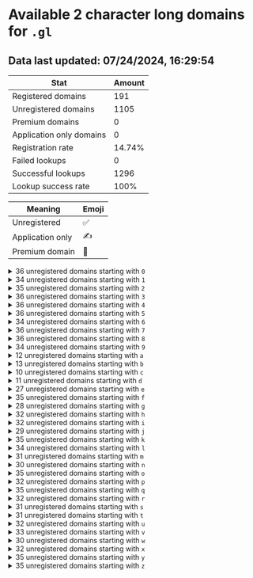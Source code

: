 # Available 2 character long domains for `.gl`

## Data last updated: 07/24/2024, 16:29:54

|Stat|Amount|
|--|--|
|Registered domains|191|
|Unregistered domains|1105|
|Premium domains|0|
|Application only domains|0|
|Registration rate|14.74%|
|Failed lookups|0|
|Successful lookups|1296|
|Lookup success rate|100%|


|Meaning|Emoji|
|--|--|
|Unregistered|:white_check_mark:|
|Application only|:writing_hand:|
|Premium domain|:gem:|

<details>
<summary>36 unregistered domains starting with <bold><code>0</code></bold></summary>

|Type|Domain|
|--|--|
|:white_check_mark:|`00.gl`|
|:white_check_mark:|`01.gl`|
|:white_check_mark:|`02.gl`|
|:white_check_mark:|`03.gl`|
|:white_check_mark:|`04.gl`|
|:white_check_mark:|`05.gl`|
|:white_check_mark:|`06.gl`|
|:white_check_mark:|`07.gl`|
|:white_check_mark:|`08.gl`|
|:white_check_mark:|`09.gl`|
|:white_check_mark:|`0a.gl`|
|:white_check_mark:|`0b.gl`|
|:white_check_mark:|`0c.gl`|
|:white_check_mark:|`0d.gl`|
|:white_check_mark:|`0e.gl`|
|:white_check_mark:|`0f.gl`|
|:white_check_mark:|`0g.gl`|
|:white_check_mark:|`0h.gl`|
|:white_check_mark:|`0i.gl`|
|:white_check_mark:|`0j.gl`|
|:white_check_mark:|`0k.gl`|
|:white_check_mark:|`0l.gl`|
|:white_check_mark:|`0m.gl`|
|:white_check_mark:|`0n.gl`|
|:white_check_mark:|`0o.gl`|
|:white_check_mark:|`0p.gl`|
|:white_check_mark:|`0q.gl`|
|:white_check_mark:|`0r.gl`|
|:white_check_mark:|`0s.gl`|
|:white_check_mark:|`0t.gl`|
|:white_check_mark:|`0u.gl`|
|:white_check_mark:|`0v.gl`|
|:white_check_mark:|`0w.gl`|
|:white_check_mark:|`0x.gl`|
|:white_check_mark:|`0y.gl`|
|:white_check_mark:|`0z.gl`|
</details>
<details>
<summary>34 unregistered domains starting with <bold><code>1</code></bold></summary>

|Type|Domain|
|--|--|
|:white_check_mark:|`11.gl`|
|:white_check_mark:|`12.gl`|
|:white_check_mark:|`13.gl`|
|:white_check_mark:|`14.gl`|
|:white_check_mark:|`15.gl`|
|:white_check_mark:|`17.gl`|
|:white_check_mark:|`18.gl`|
|:white_check_mark:|`19.gl`|
|:white_check_mark:|`1a.gl`|
|:white_check_mark:|`1b.gl`|
|:white_check_mark:|`1c.gl`|
|:white_check_mark:|`1d.gl`|
|:white_check_mark:|`1e.gl`|
|:white_check_mark:|`1f.gl`|
|:white_check_mark:|`1g.gl`|
|:white_check_mark:|`1h.gl`|
|:white_check_mark:|`1i.gl`|
|:white_check_mark:|`1j.gl`|
|:white_check_mark:|`1k.gl`|
|:white_check_mark:|`1l.gl`|
|:white_check_mark:|`1m.gl`|
|:white_check_mark:|`1n.gl`|
|:white_check_mark:|`1o.gl`|
|:white_check_mark:|`1p.gl`|
|:white_check_mark:|`1q.gl`|
|:white_check_mark:|`1r.gl`|
|:white_check_mark:|`1s.gl`|
|:white_check_mark:|`1t.gl`|
|:white_check_mark:|`1u.gl`|
|:white_check_mark:|`1v.gl`|
|:white_check_mark:|`1w.gl`|
|:white_check_mark:|`1x.gl`|
|:white_check_mark:|`1y.gl`|
|:white_check_mark:|`1z.gl`|
</details>
<details>
<summary>35 unregistered domains starting with <bold><code>2</code></bold></summary>

|Type|Domain|
|--|--|
|:white_check_mark:|`20.gl`|
|:white_check_mark:|`21.gl`|
|:white_check_mark:|`23.gl`|
|:white_check_mark:|`24.gl`|
|:white_check_mark:|`25.gl`|
|:white_check_mark:|`26.gl`|
|:white_check_mark:|`27.gl`|
|:white_check_mark:|`28.gl`|
|:white_check_mark:|`29.gl`|
|:white_check_mark:|`2a.gl`|
|:white_check_mark:|`2b.gl`|
|:white_check_mark:|`2c.gl`|
|:white_check_mark:|`2d.gl`|
|:white_check_mark:|`2e.gl`|
|:white_check_mark:|`2f.gl`|
|:white_check_mark:|`2g.gl`|
|:white_check_mark:|`2h.gl`|
|:white_check_mark:|`2i.gl`|
|:white_check_mark:|`2j.gl`|
|:white_check_mark:|`2k.gl`|
|:white_check_mark:|`2l.gl`|
|:white_check_mark:|`2m.gl`|
|:white_check_mark:|`2n.gl`|
|:white_check_mark:|`2o.gl`|
|:white_check_mark:|`2p.gl`|
|:white_check_mark:|`2q.gl`|
|:white_check_mark:|`2r.gl`|
|:white_check_mark:|`2s.gl`|
|:white_check_mark:|`2t.gl`|
|:white_check_mark:|`2u.gl`|
|:white_check_mark:|`2v.gl`|
|:white_check_mark:|`2w.gl`|
|:white_check_mark:|`2x.gl`|
|:white_check_mark:|`2y.gl`|
|:white_check_mark:|`2z.gl`|
</details>
<details>
<summary>36 unregistered domains starting with <bold><code>3</code></bold></summary>

|Type|Domain|
|--|--|
|:white_check_mark:|`30.gl`|
|:white_check_mark:|`31.gl`|
|:white_check_mark:|`32.gl`|
|:white_check_mark:|`33.gl`|
|:white_check_mark:|`34.gl`|
|:white_check_mark:|`35.gl`|
|:white_check_mark:|`36.gl`|
|:white_check_mark:|`37.gl`|
|:white_check_mark:|`38.gl`|
|:white_check_mark:|`39.gl`|
|:white_check_mark:|`3a.gl`|
|:white_check_mark:|`3b.gl`|
|:white_check_mark:|`3c.gl`|
|:white_check_mark:|`3d.gl`|
|:white_check_mark:|`3e.gl`|
|:white_check_mark:|`3f.gl`|
|:white_check_mark:|`3g.gl`|
|:white_check_mark:|`3h.gl`|
|:white_check_mark:|`3i.gl`|
|:white_check_mark:|`3j.gl`|
|:white_check_mark:|`3k.gl`|
|:white_check_mark:|`3l.gl`|
|:white_check_mark:|`3m.gl`|
|:white_check_mark:|`3n.gl`|
|:white_check_mark:|`3o.gl`|
|:white_check_mark:|`3p.gl`|
|:white_check_mark:|`3q.gl`|
|:white_check_mark:|`3r.gl`|
|:white_check_mark:|`3s.gl`|
|:white_check_mark:|`3t.gl`|
|:white_check_mark:|`3u.gl`|
|:white_check_mark:|`3v.gl`|
|:white_check_mark:|`3w.gl`|
|:white_check_mark:|`3x.gl`|
|:white_check_mark:|`3y.gl`|
|:white_check_mark:|`3z.gl`|
</details>
<details>
<summary>36 unregistered domains starting with <bold><code>4</code></bold></summary>

|Type|Domain|
|--|--|
|:white_check_mark:|`40.gl`|
|:white_check_mark:|`41.gl`|
|:white_check_mark:|`42.gl`|
|:white_check_mark:|`43.gl`|
|:white_check_mark:|`44.gl`|
|:white_check_mark:|`45.gl`|
|:white_check_mark:|`46.gl`|
|:white_check_mark:|`47.gl`|
|:white_check_mark:|`48.gl`|
|:white_check_mark:|`49.gl`|
|:white_check_mark:|`4a.gl`|
|:white_check_mark:|`4b.gl`|
|:white_check_mark:|`4c.gl`|
|:white_check_mark:|`4d.gl`|
|:white_check_mark:|`4e.gl`|
|:white_check_mark:|`4f.gl`|
|:white_check_mark:|`4g.gl`|
|:white_check_mark:|`4h.gl`|
|:white_check_mark:|`4i.gl`|
|:white_check_mark:|`4j.gl`|
|:white_check_mark:|`4k.gl`|
|:white_check_mark:|`4l.gl`|
|:white_check_mark:|`4m.gl`|
|:white_check_mark:|`4n.gl`|
|:white_check_mark:|`4o.gl`|
|:white_check_mark:|`4p.gl`|
|:white_check_mark:|`4q.gl`|
|:white_check_mark:|`4r.gl`|
|:white_check_mark:|`4s.gl`|
|:white_check_mark:|`4t.gl`|
|:white_check_mark:|`4u.gl`|
|:white_check_mark:|`4v.gl`|
|:white_check_mark:|`4w.gl`|
|:white_check_mark:|`4x.gl`|
|:white_check_mark:|`4y.gl`|
|:white_check_mark:|`4z.gl`|
</details>
<details>
<summary>36 unregistered domains starting with <bold><code>5</code></bold></summary>

|Type|Domain|
|--|--|
|:white_check_mark:|`50.gl`|
|:white_check_mark:|`51.gl`|
|:white_check_mark:|`52.gl`|
|:white_check_mark:|`53.gl`|
|:white_check_mark:|`54.gl`|
|:white_check_mark:|`55.gl`|
|:white_check_mark:|`56.gl`|
|:white_check_mark:|`57.gl`|
|:white_check_mark:|`58.gl`|
|:white_check_mark:|`59.gl`|
|:white_check_mark:|`5a.gl`|
|:white_check_mark:|`5b.gl`|
|:white_check_mark:|`5c.gl`|
|:white_check_mark:|`5d.gl`|
|:white_check_mark:|`5e.gl`|
|:white_check_mark:|`5f.gl`|
|:white_check_mark:|`5g.gl`|
|:white_check_mark:|`5h.gl`|
|:white_check_mark:|`5i.gl`|
|:white_check_mark:|`5j.gl`|
|:white_check_mark:|`5k.gl`|
|:white_check_mark:|`5l.gl`|
|:white_check_mark:|`5m.gl`|
|:white_check_mark:|`5n.gl`|
|:white_check_mark:|`5o.gl`|
|:white_check_mark:|`5p.gl`|
|:white_check_mark:|`5q.gl`|
|:white_check_mark:|`5r.gl`|
|:white_check_mark:|`5s.gl`|
|:white_check_mark:|`5t.gl`|
|:white_check_mark:|`5u.gl`|
|:white_check_mark:|`5v.gl`|
|:white_check_mark:|`5w.gl`|
|:white_check_mark:|`5x.gl`|
|:white_check_mark:|`5y.gl`|
|:white_check_mark:|`5z.gl`|
</details>
<details>
<summary>34 unregistered domains starting with <bold><code>6</code></bold></summary>

|Type|Domain|
|--|--|
|:white_check_mark:|`60.gl`|
|:white_check_mark:|`62.gl`|
|:white_check_mark:|`63.gl`|
|:white_check_mark:|`64.gl`|
|:white_check_mark:|`65.gl`|
|:white_check_mark:|`66.gl`|
|:white_check_mark:|`67.gl`|
|:white_check_mark:|`69.gl`|
|:white_check_mark:|`6a.gl`|
|:white_check_mark:|`6b.gl`|
|:white_check_mark:|`6c.gl`|
|:white_check_mark:|`6d.gl`|
|:white_check_mark:|`6e.gl`|
|:white_check_mark:|`6f.gl`|
|:white_check_mark:|`6g.gl`|
|:white_check_mark:|`6h.gl`|
|:white_check_mark:|`6i.gl`|
|:white_check_mark:|`6j.gl`|
|:white_check_mark:|`6k.gl`|
|:white_check_mark:|`6l.gl`|
|:white_check_mark:|`6m.gl`|
|:white_check_mark:|`6n.gl`|
|:white_check_mark:|`6o.gl`|
|:white_check_mark:|`6p.gl`|
|:white_check_mark:|`6q.gl`|
|:white_check_mark:|`6r.gl`|
|:white_check_mark:|`6s.gl`|
|:white_check_mark:|`6t.gl`|
|:white_check_mark:|`6u.gl`|
|:white_check_mark:|`6v.gl`|
|:white_check_mark:|`6w.gl`|
|:white_check_mark:|`6x.gl`|
|:white_check_mark:|`6y.gl`|
|:white_check_mark:|`6z.gl`|
</details>
<details>
<summary>36 unregistered domains starting with <bold><code>7</code></bold></summary>

|Type|Domain|
|--|--|
|:white_check_mark:|`70.gl`|
|:white_check_mark:|`71.gl`|
|:white_check_mark:|`72.gl`|
|:white_check_mark:|`73.gl`|
|:white_check_mark:|`74.gl`|
|:white_check_mark:|`75.gl`|
|:white_check_mark:|`76.gl`|
|:white_check_mark:|`77.gl`|
|:white_check_mark:|`78.gl`|
|:white_check_mark:|`79.gl`|
|:white_check_mark:|`7a.gl`|
|:white_check_mark:|`7b.gl`|
|:white_check_mark:|`7c.gl`|
|:white_check_mark:|`7d.gl`|
|:white_check_mark:|`7e.gl`|
|:white_check_mark:|`7f.gl`|
|:white_check_mark:|`7g.gl`|
|:white_check_mark:|`7h.gl`|
|:white_check_mark:|`7i.gl`|
|:white_check_mark:|`7j.gl`|
|:white_check_mark:|`7k.gl`|
|:white_check_mark:|`7l.gl`|
|:white_check_mark:|`7m.gl`|
|:white_check_mark:|`7n.gl`|
|:white_check_mark:|`7o.gl`|
|:white_check_mark:|`7p.gl`|
|:white_check_mark:|`7q.gl`|
|:white_check_mark:|`7r.gl`|
|:white_check_mark:|`7s.gl`|
|:white_check_mark:|`7t.gl`|
|:white_check_mark:|`7u.gl`|
|:white_check_mark:|`7v.gl`|
|:white_check_mark:|`7w.gl`|
|:white_check_mark:|`7x.gl`|
|:white_check_mark:|`7y.gl`|
|:white_check_mark:|`7z.gl`|
</details>
<details>
<summary>36 unregistered domains starting with <bold><code>8</code></bold></summary>

|Type|Domain|
|--|--|
|:white_check_mark:|`80.gl`|
|:white_check_mark:|`81.gl`|
|:white_check_mark:|`82.gl`|
|:white_check_mark:|`83.gl`|
|:white_check_mark:|`84.gl`|
|:white_check_mark:|`85.gl`|
|:white_check_mark:|`86.gl`|
|:white_check_mark:|`87.gl`|
|:white_check_mark:|`88.gl`|
|:white_check_mark:|`89.gl`|
|:white_check_mark:|`8a.gl`|
|:white_check_mark:|`8b.gl`|
|:white_check_mark:|`8c.gl`|
|:white_check_mark:|`8d.gl`|
|:white_check_mark:|`8e.gl`|
|:white_check_mark:|`8f.gl`|
|:white_check_mark:|`8g.gl`|
|:white_check_mark:|`8h.gl`|
|:white_check_mark:|`8i.gl`|
|:white_check_mark:|`8j.gl`|
|:white_check_mark:|`8k.gl`|
|:white_check_mark:|`8l.gl`|
|:white_check_mark:|`8m.gl`|
|:white_check_mark:|`8n.gl`|
|:white_check_mark:|`8o.gl`|
|:white_check_mark:|`8p.gl`|
|:white_check_mark:|`8q.gl`|
|:white_check_mark:|`8r.gl`|
|:white_check_mark:|`8s.gl`|
|:white_check_mark:|`8t.gl`|
|:white_check_mark:|`8u.gl`|
|:white_check_mark:|`8v.gl`|
|:white_check_mark:|`8w.gl`|
|:white_check_mark:|`8x.gl`|
|:white_check_mark:|`8y.gl`|
|:white_check_mark:|`8z.gl`|
</details>
<details>
<summary>34 unregistered domains starting with <bold><code>9</code></bold></summary>

|Type|Domain|
|--|--|
|:white_check_mark:|`90.gl`|
|:white_check_mark:|`91.gl`|
|:white_check_mark:|`92.gl`|
|:white_check_mark:|`93.gl`|
|:white_check_mark:|`94.gl`|
|:white_check_mark:|`95.gl`|
|:white_check_mark:|`96.gl`|
|:white_check_mark:|`97.gl`|
|:white_check_mark:|`98.gl`|
|:white_check_mark:|`9a.gl`|
|:white_check_mark:|`9b.gl`|
|:white_check_mark:|`9c.gl`|
|:white_check_mark:|`9d.gl`|
|:white_check_mark:|`9e.gl`|
|:white_check_mark:|`9f.gl`|
|:white_check_mark:|`9g.gl`|
|:white_check_mark:|`9h.gl`|
|:white_check_mark:|`9i.gl`|
|:white_check_mark:|`9j.gl`|
|:white_check_mark:|`9k.gl`|
|:white_check_mark:|`9l.gl`|
|:white_check_mark:|`9m.gl`|
|:white_check_mark:|`9n.gl`|
|:white_check_mark:|`9p.gl`|
|:white_check_mark:|`9q.gl`|
|:white_check_mark:|`9r.gl`|
|:white_check_mark:|`9s.gl`|
|:white_check_mark:|`9t.gl`|
|:white_check_mark:|`9u.gl`|
|:white_check_mark:|`9v.gl`|
|:white_check_mark:|`9w.gl`|
|:white_check_mark:|`9x.gl`|
|:white_check_mark:|`9y.gl`|
|:white_check_mark:|`9z.gl`|
</details>
<details>
<summary>12 unregistered domains starting with <bold><code>a</code></bold></summary>

|Type|Domain|
|--|--|
|:white_check_mark:|`a0.gl`|
|:white_check_mark:|`a1.gl`|
|:white_check_mark:|`a2.gl`|
|:white_check_mark:|`a3.gl`|
|:white_check_mark:|`a6.gl`|
|:white_check_mark:|`a7.gl`|
|:white_check_mark:|`a8.gl`|
|:white_check_mark:|`a9.gl`|
|:white_check_mark:|`ah.gl`|
|:white_check_mark:|`ap.gl`|
|:white_check_mark:|`aq.gl`|
|:white_check_mark:|`az.gl`|
</details>
<details>
<summary>13 unregistered domains starting with <bold><code>b</code></bold></summary>

|Type|Domain|
|--|--|
|:white_check_mark:|`b0.gl`|
|:white_check_mark:|`b1.gl`|
|:white_check_mark:|`b2.gl`|
|:white_check_mark:|`b3.gl`|
|:white_check_mark:|`b5.gl`|
|:white_check_mark:|`b6.gl`|
|:white_check_mark:|`b7.gl`|
|:white_check_mark:|`b8.gl`|
|:white_check_mark:|`b9.gl`|
|:white_check_mark:|`bf.gl`|
|:white_check_mark:|`bj.gl`|
|:white_check_mark:|`bv.gl`|
|:white_check_mark:|`bz.gl`|
</details>
<details>
<summary>10 unregistered domains starting with <bold><code>c</code></bold></summary>

|Type|Domain|
|--|--|
|:white_check_mark:|`c0.gl`|
|:white_check_mark:|`c1.gl`|
|:white_check_mark:|`c2.gl`|
|:white_check_mark:|`c3.gl`|
|:white_check_mark:|`c6.gl`|
|:white_check_mark:|`c7.gl`|
|:white_check_mark:|`c8.gl`|
|:white_check_mark:|`c9.gl`|
|:white_check_mark:|`cj.gl`|
|:white_check_mark:|`cr.gl`|
</details>
<details>
<summary>11 unregistered domains starting with <bold><code>d</code></bold></summary>

|Type|Domain|
|--|--|
|:white_check_mark:|`d0.gl`|
|:white_check_mark:|`d1.gl`|
|:white_check_mark:|`d2.gl`|
|:white_check_mark:|`d3.gl`|
|:white_check_mark:|`d4.gl`|
|:white_check_mark:|`d5.gl`|
|:white_check_mark:|`d7.gl`|
|:white_check_mark:|`d8.gl`|
|:white_check_mark:|`d9.gl`|
|:white_check_mark:|`dq.gl`|
|:white_check_mark:|`dw.gl`|
</details>
<details>
<summary>27 unregistered domains starting with <bold><code>e</code></bold></summary>

|Type|Domain|
|--|--|
|:white_check_mark:|`e0.gl`|
|:white_check_mark:|`e1.gl`|
|:white_check_mark:|`e2.gl`|
|:white_check_mark:|`e3.gl`|
|:white_check_mark:|`e4.gl`|
|:white_check_mark:|`e5.gl`|
|:white_check_mark:|`e6.gl`|
|:white_check_mark:|`e7.gl`|
|:white_check_mark:|`e8.gl`|
|:white_check_mark:|`e9.gl`|
|:white_check_mark:|`eh.gl`|
|:white_check_mark:|`ei.gl`|
|:white_check_mark:|`ej.gl`|
|:white_check_mark:|`ek.gl`|
|:white_check_mark:|`el.gl`|
|:white_check_mark:|`em.gl`|
|:white_check_mark:|`en.gl`|
|:white_check_mark:|`eo.gl`|
|:white_check_mark:|`ep.gl`|
|:white_check_mark:|`eq.gl`|
|:white_check_mark:|`es.gl`|
|:white_check_mark:|`et.gl`|
|:white_check_mark:|`eu.gl`|
|:white_check_mark:|`ev.gl`|
|:white_check_mark:|`ew.gl`|
|:white_check_mark:|`ex.gl`|
|:white_check_mark:|`ez.gl`|
</details>
<details>
<summary>35 unregistered domains starting with <bold><code>f</code></bold></summary>

|Type|Domain|
|--|--|
|:white_check_mark:|`f0.gl`|
|:white_check_mark:|`f1.gl`|
|:white_check_mark:|`f2.gl`|
|:white_check_mark:|`f3.gl`|
|:white_check_mark:|`f4.gl`|
|:white_check_mark:|`f5.gl`|
|:white_check_mark:|`f6.gl`|
|:white_check_mark:|`f7.gl`|
|:white_check_mark:|`f8.gl`|
|:white_check_mark:|`f9.gl`|
|:white_check_mark:|`fa.gl`|
|:white_check_mark:|`fb.gl`|
|:white_check_mark:|`fc.gl`|
|:white_check_mark:|`fd.gl`|
|:white_check_mark:|`fe.gl`|
|:white_check_mark:|`ff.gl`|
|:white_check_mark:|`fg.gl`|
|:white_check_mark:|`fh.gl`|
|:white_check_mark:|`fi.gl`|
|:white_check_mark:|`fj.gl`|
|:white_check_mark:|`fk.gl`|
|:white_check_mark:|`fl.gl`|
|:white_check_mark:|`fm.gl`|
|:white_check_mark:|`fn.gl`|
|:white_check_mark:|`fo.gl`|
|:white_check_mark:|`fp.gl`|
|:white_check_mark:|`fq.gl`|
|:white_check_mark:|`fr.gl`|
|:white_check_mark:|`fs.gl`|
|:white_check_mark:|`ft.gl`|
|:white_check_mark:|`fu.gl`|
|:white_check_mark:|`fv.gl`|
|:white_check_mark:|`fw.gl`|
|:white_check_mark:|`fx.gl`|
|:white_check_mark:|`fy.gl`|
</details>
<details>
<summary>28 unregistered domains starting with <bold><code>g</code></bold></summary>

|Type|Domain|
|--|--|
|:white_check_mark:|`g2.gl`|
|:white_check_mark:|`g3.gl`|
|:white_check_mark:|`g4.gl`|
|:white_check_mark:|`g5.gl`|
|:white_check_mark:|`g6.gl`|
|:white_check_mark:|`g7.gl`|
|:white_check_mark:|`g8.gl`|
|:white_check_mark:|`g9.gl`|
|:white_check_mark:|`ga.gl`|
|:white_check_mark:|`gb.gl`|
|:white_check_mark:|`gc.gl`|
|:white_check_mark:|`ge.gl`|
|:white_check_mark:|`gf.gl`|
|:white_check_mark:|`gg.gl`|
|:white_check_mark:|`gh.gl`|
|:white_check_mark:|`gk.gl`|
|:white_check_mark:|`gl.gl`|
|:white_check_mark:|`gm.gl`|
|:white_check_mark:|`gn.gl`|
|:white_check_mark:|`go.gl`|
|:white_check_mark:|`gp.gl`|
|:white_check_mark:|`gq.gl`|
|:white_check_mark:|`gr.gl`|
|:white_check_mark:|`gt.gl`|
|:white_check_mark:|`gw.gl`|
|:white_check_mark:|`gx.gl`|
|:white_check_mark:|`gy.gl`|
|:white_check_mark:|`gz.gl`|
</details>
<details>
<summary>32 unregistered domains starting with <bold><code>h</code></bold></summary>

|Type|Domain|
|--|--|
|:white_check_mark:|`h0.gl`|
|:white_check_mark:|`h1.gl`|
|:white_check_mark:|`h2.gl`|
|:white_check_mark:|`h3.gl`|
|:white_check_mark:|`h4.gl`|
|:white_check_mark:|`h5.gl`|
|:white_check_mark:|`h6.gl`|
|:white_check_mark:|`h7.gl`|
|:white_check_mark:|`h8.gl`|
|:white_check_mark:|`h9.gl`|
|:white_check_mark:|`hb.gl`|
|:white_check_mark:|`hc.gl`|
|:white_check_mark:|`hd.gl`|
|:white_check_mark:|`he.gl`|
|:white_check_mark:|`hf.gl`|
|:white_check_mark:|`hg.gl`|
|:white_check_mark:|`hi.gl`|
|:white_check_mark:|`hj.gl`|
|:white_check_mark:|`hl.gl`|
|:white_check_mark:|`hm.gl`|
|:white_check_mark:|`hn.gl`|
|:white_check_mark:|`ho.gl`|
|:white_check_mark:|`hp.gl`|
|:white_check_mark:|`hq.gl`|
|:white_check_mark:|`hr.gl`|
|:white_check_mark:|`hs.gl`|
|:white_check_mark:|`ht.gl`|
|:white_check_mark:|`hu.gl`|
|:white_check_mark:|`hv.gl`|
|:white_check_mark:|`hw.gl`|
|:white_check_mark:|`hx.gl`|
|:white_check_mark:|`hy.gl`|
</details>
<details>
<summary>32 unregistered domains starting with <bold><code>i</code></bold></summary>

|Type|Domain|
|--|--|
|:white_check_mark:|`i0.gl`|
|:white_check_mark:|`i1.gl`|
|:white_check_mark:|`i2.gl`|
|:white_check_mark:|`i3.gl`|
|:white_check_mark:|`i4.gl`|
|:white_check_mark:|`i5.gl`|
|:white_check_mark:|`i6.gl`|
|:white_check_mark:|`i7.gl`|
|:white_check_mark:|`i8.gl`|
|:white_check_mark:|`i9.gl`|
|:white_check_mark:|`ia.gl`|
|:white_check_mark:|`ib.gl`|
|:white_check_mark:|`ic.gl`|
|:white_check_mark:|`id.gl`|
|:white_check_mark:|`ie.gl`|
|:white_check_mark:|`if.gl`|
|:white_check_mark:|`ig.gl`|
|:white_check_mark:|`ih.gl`|
|:white_check_mark:|`ii.gl`|
|:white_check_mark:|`ij.gl`|
|:white_check_mark:|`ik.gl`|
|:white_check_mark:|`il.gl`|
|:white_check_mark:|`im.gl`|
|:white_check_mark:|`io.gl`|
|:white_check_mark:|`iq.gl`|
|:white_check_mark:|`ir.gl`|
|:white_check_mark:|`is.gl`|
|:white_check_mark:|`it.gl`|
|:white_check_mark:|`iu.gl`|
|:white_check_mark:|`iv.gl`|
|:white_check_mark:|`iw.gl`|
|:white_check_mark:|`ix.gl`|
</details>
<details>
<summary>29 unregistered domains starting with <bold><code>j</code></bold></summary>

|Type|Domain|
|--|--|
|:white_check_mark:|`j0.gl`|
|:white_check_mark:|`j1.gl`|
|:white_check_mark:|`j2.gl`|
|:white_check_mark:|`j3.gl`|
|:white_check_mark:|`j4.gl`|
|:white_check_mark:|`j5.gl`|
|:white_check_mark:|`j6.gl`|
|:white_check_mark:|`j7.gl`|
|:white_check_mark:|`j8.gl`|
|:white_check_mark:|`j9.gl`|
|:white_check_mark:|`jb.gl`|
|:white_check_mark:|`jc.gl`|
|:white_check_mark:|`jd.gl`|
|:white_check_mark:|`je.gl`|
|:white_check_mark:|`jf.gl`|
|:white_check_mark:|`jh.gl`|
|:white_check_mark:|`jj.gl`|
|:white_check_mark:|`jk.gl`|
|:white_check_mark:|`jl.gl`|
|:white_check_mark:|`jm.gl`|
|:white_check_mark:|`jo.gl`|
|:white_check_mark:|`jq.gl`|
|:white_check_mark:|`js.gl`|
|:white_check_mark:|`ju.gl`|
|:white_check_mark:|`jv.gl`|
|:white_check_mark:|`jw.gl`|
|:white_check_mark:|`jx.gl`|
|:white_check_mark:|`jy.gl`|
|:white_check_mark:|`jz.gl`|
</details>
<details>
<summary>35 unregistered domains starting with <bold><code>k</code></bold></summary>

|Type|Domain|
|--|--|
|:white_check_mark:|`k0.gl`|
|:white_check_mark:|`k1.gl`|
|:white_check_mark:|`k2.gl`|
|:white_check_mark:|`k3.gl`|
|:white_check_mark:|`k4.gl`|
|:white_check_mark:|`k5.gl`|
|:white_check_mark:|`k6.gl`|
|:white_check_mark:|`k7.gl`|
|:white_check_mark:|`k8.gl`|
|:white_check_mark:|`k9.gl`|
|:white_check_mark:|`kb.gl`|
|:white_check_mark:|`kc.gl`|
|:white_check_mark:|`kd.gl`|
|:white_check_mark:|`ke.gl`|
|:white_check_mark:|`kf.gl`|
|:white_check_mark:|`kg.gl`|
|:white_check_mark:|`kh.gl`|
|:white_check_mark:|`ki.gl`|
|:white_check_mark:|`kj.gl`|
|:white_check_mark:|`kk.gl`|
|:white_check_mark:|`kl.gl`|
|:white_check_mark:|`km.gl`|
|:white_check_mark:|`kn.gl`|
|:white_check_mark:|`ko.gl`|
|:white_check_mark:|`kp.gl`|
|:white_check_mark:|`kq.gl`|
|:white_check_mark:|`kr.gl`|
|:white_check_mark:|`ks.gl`|
|:white_check_mark:|`kt.gl`|
|:white_check_mark:|`ku.gl`|
|:white_check_mark:|`kv.gl`|
|:white_check_mark:|`kw.gl`|
|:white_check_mark:|`kx.gl`|
|:white_check_mark:|`ky.gl`|
|:white_check_mark:|`kz.gl`|
</details>
<details>
<summary>34 unregistered domains starting with <bold><code>l</code></bold></summary>

|Type|Domain|
|--|--|
|:white_check_mark:|`l0.gl`|
|:white_check_mark:|`l1.gl`|
|:white_check_mark:|`l2.gl`|
|:white_check_mark:|`l3.gl`|
|:white_check_mark:|`l4.gl`|
|:white_check_mark:|`l5.gl`|
|:white_check_mark:|`l6.gl`|
|:white_check_mark:|`l7.gl`|
|:white_check_mark:|`l8.gl`|
|:white_check_mark:|`l9.gl`|
|:white_check_mark:|`lb.gl`|
|:white_check_mark:|`lc.gl`|
|:white_check_mark:|`ld.gl`|
|:white_check_mark:|`le.gl`|
|:white_check_mark:|`lf.gl`|
|:white_check_mark:|`lh.gl`|
|:white_check_mark:|`li.gl`|
|:white_check_mark:|`lj.gl`|
|:white_check_mark:|`lk.gl`|
|:white_check_mark:|`ll.gl`|
|:white_check_mark:|`lm.gl`|
|:white_check_mark:|`ln.gl`|
|:white_check_mark:|`lo.gl`|
|:white_check_mark:|`lp.gl`|
|:white_check_mark:|`lq.gl`|
|:white_check_mark:|`lr.gl`|
|:white_check_mark:|`ls.gl`|
|:white_check_mark:|`lt.gl`|
|:white_check_mark:|`lu.gl`|
|:white_check_mark:|`lv.gl`|
|:white_check_mark:|`lw.gl`|
|:white_check_mark:|`lx.gl`|
|:white_check_mark:|`ly.gl`|
|:white_check_mark:|`lz.gl`|
</details>
<details>
<summary>31 unregistered domains starting with <bold><code>m</code></bold></summary>

|Type|Domain|
|--|--|
|:white_check_mark:|`m0.gl`|
|:white_check_mark:|`m1.gl`|
|:white_check_mark:|`m2.gl`|
|:white_check_mark:|`m3.gl`|
|:white_check_mark:|`m4.gl`|
|:white_check_mark:|`m5.gl`|
|:white_check_mark:|`m6.gl`|
|:white_check_mark:|`m7.gl`|
|:white_check_mark:|`m8.gl`|
|:white_check_mark:|`m9.gl`|
|:white_check_mark:|`ma.gl`|
|:white_check_mark:|`mb.gl`|
|:white_check_mark:|`mc.gl`|
|:white_check_mark:|`md.gl`|
|:white_check_mark:|`me.gl`|
|:white_check_mark:|`mf.gl`|
|:white_check_mark:|`mg.gl`|
|:white_check_mark:|`mh.gl`|
|:white_check_mark:|`mi.gl`|
|:white_check_mark:|`mk.gl`|
|:white_check_mark:|`ml.gl`|
|:white_check_mark:|`mn.gl`|
|:white_check_mark:|`mo.gl`|
|:white_check_mark:|`mp.gl`|
|:white_check_mark:|`mq.gl`|
|:white_check_mark:|`ms.gl`|
|:white_check_mark:|`mt.gl`|
|:white_check_mark:|`mu.gl`|
|:white_check_mark:|`mx.gl`|
|:white_check_mark:|`my.gl`|
|:white_check_mark:|`mz.gl`|
</details>
<details>
<summary>30 unregistered domains starting with <bold><code>n</code></bold></summary>

|Type|Domain|
|--|--|
|:white_check_mark:|`n0.gl`|
|:white_check_mark:|`n1.gl`|
|:white_check_mark:|`n2.gl`|
|:white_check_mark:|`n3.gl`|
|:white_check_mark:|`n4.gl`|
|:white_check_mark:|`n5.gl`|
|:white_check_mark:|`n6.gl`|
|:white_check_mark:|`n7.gl`|
|:white_check_mark:|`n8.gl`|
|:white_check_mark:|`n9.gl`|
|:white_check_mark:|`na.gl`|
|:white_check_mark:|`nc.gl`|
|:white_check_mark:|`ne.gl`|
|:white_check_mark:|`nf.gl`|
|:white_check_mark:|`ng.gl`|
|:white_check_mark:|`nh.gl`|
|:white_check_mark:|`nj.gl`|
|:white_check_mark:|`nm.gl`|
|:white_check_mark:|`nn.gl`|
|:white_check_mark:|`no.gl`|
|:white_check_mark:|`np.gl`|
|:white_check_mark:|`nq.gl`|
|:white_check_mark:|`nr.gl`|
|:white_check_mark:|`ns.gl`|
|:white_check_mark:|`nt.gl`|
|:white_check_mark:|`nu.gl`|
|:white_check_mark:|`nv.gl`|
|:white_check_mark:|`nw.gl`|
|:white_check_mark:|`ny.gl`|
|:white_check_mark:|`nz.gl`|
</details>
<details>
<summary>35 unregistered domains starting with <bold><code>o</code></bold></summary>

|Type|Domain|
|--|--|
|:white_check_mark:|`o0.gl`|
|:white_check_mark:|`o1.gl`|
|:white_check_mark:|`o2.gl`|
|:white_check_mark:|`o3.gl`|
|:white_check_mark:|`o4.gl`|
|:white_check_mark:|`o5.gl`|
|:white_check_mark:|`o6.gl`|
|:white_check_mark:|`o7.gl`|
|:white_check_mark:|`o8.gl`|
|:white_check_mark:|`o9.gl`|
|:white_check_mark:|`oa.gl`|
|:white_check_mark:|`ob.gl`|
|:white_check_mark:|`oc.gl`|
|:white_check_mark:|`od.gl`|
|:white_check_mark:|`oe.gl`|
|:white_check_mark:|`of.gl`|
|:white_check_mark:|`og.gl`|
|:white_check_mark:|`oi.gl`|
|:white_check_mark:|`oj.gl`|
|:white_check_mark:|`ok.gl`|
|:white_check_mark:|`ol.gl`|
|:white_check_mark:|`om.gl`|
|:white_check_mark:|`on.gl`|
|:white_check_mark:|`oo.gl`|
|:white_check_mark:|`op.gl`|
|:white_check_mark:|`oq.gl`|
|:white_check_mark:|`or.gl`|
|:white_check_mark:|`os.gl`|
|:white_check_mark:|`ot.gl`|
|:white_check_mark:|`ou.gl`|
|:white_check_mark:|`ov.gl`|
|:white_check_mark:|`ow.gl`|
|:white_check_mark:|`ox.gl`|
|:white_check_mark:|`oy.gl`|
|:white_check_mark:|`oz.gl`|
</details>
<details>
<summary>32 unregistered domains starting with <bold><code>p</code></bold></summary>

|Type|Domain|
|--|--|
|:white_check_mark:|`p0.gl`|
|:white_check_mark:|`p1.gl`|
|:white_check_mark:|`p2.gl`|
|:white_check_mark:|`p3.gl`|
|:white_check_mark:|`p4.gl`|
|:white_check_mark:|`p5.gl`|
|:white_check_mark:|`p6.gl`|
|:white_check_mark:|`p7.gl`|
|:white_check_mark:|`p8.gl`|
|:white_check_mark:|`p9.gl`|
|:white_check_mark:|`pa.gl`|
|:white_check_mark:|`pb.gl`|
|:white_check_mark:|`pc.gl`|
|:white_check_mark:|`pd.gl`|
|:white_check_mark:|`pf.gl`|
|:white_check_mark:|`pg.gl`|
|:white_check_mark:|`ph.gl`|
|:white_check_mark:|`pi.gl`|
|:white_check_mark:|`pj.gl`|
|:white_check_mark:|`pm.gl`|
|:white_check_mark:|`pn.gl`|
|:white_check_mark:|`po.gl`|
|:white_check_mark:|`pq.gl`|
|:white_check_mark:|`pr.gl`|
|:white_check_mark:|`ps.gl`|
|:white_check_mark:|`pt.gl`|
|:white_check_mark:|`pu.gl`|
|:white_check_mark:|`pv.gl`|
|:white_check_mark:|`pw.gl`|
|:white_check_mark:|`px.gl`|
|:white_check_mark:|`py.gl`|
|:white_check_mark:|`pz.gl`|
</details>
<details>
<summary>35 unregistered domains starting with <bold><code>q</code></bold></summary>

|Type|Domain|
|--|--|
|:white_check_mark:|`q0.gl`|
|:white_check_mark:|`q1.gl`|
|:white_check_mark:|`q2.gl`|
|:white_check_mark:|`q3.gl`|
|:white_check_mark:|`q4.gl`|
|:white_check_mark:|`q5.gl`|
|:white_check_mark:|`q6.gl`|
|:white_check_mark:|`q7.gl`|
|:white_check_mark:|`q8.gl`|
|:white_check_mark:|`q9.gl`|
|:white_check_mark:|`qa.gl`|
|:white_check_mark:|`qb.gl`|
|:white_check_mark:|`qc.gl`|
|:white_check_mark:|`qd.gl`|
|:white_check_mark:|`qe.gl`|
|:white_check_mark:|`qf.gl`|
|:white_check_mark:|`qg.gl`|
|:white_check_mark:|`qh.gl`|
|:white_check_mark:|`qi.gl`|
|:white_check_mark:|`qj.gl`|
|:white_check_mark:|`qk.gl`|
|:white_check_mark:|`ql.gl`|
|:white_check_mark:|`qm.gl`|
|:white_check_mark:|`qo.gl`|
|:white_check_mark:|`qp.gl`|
|:white_check_mark:|`qq.gl`|
|:white_check_mark:|`qr.gl`|
|:white_check_mark:|`qs.gl`|
|:white_check_mark:|`qt.gl`|
|:white_check_mark:|`qu.gl`|
|:white_check_mark:|`qv.gl`|
|:white_check_mark:|`qw.gl`|
|:white_check_mark:|`qx.gl`|
|:white_check_mark:|`qy.gl`|
|:white_check_mark:|`qz.gl`|
</details>
<details>
<summary>32 unregistered domains starting with <bold><code>r</code></bold></summary>

|Type|Domain|
|--|--|
|:white_check_mark:|`r0.gl`|
|:white_check_mark:|`r1.gl`|
|:white_check_mark:|`r2.gl`|
|:white_check_mark:|`r3.gl`|
|:white_check_mark:|`r4.gl`|
|:white_check_mark:|`r5.gl`|
|:white_check_mark:|`r6.gl`|
|:white_check_mark:|`r7.gl`|
|:white_check_mark:|`r8.gl`|
|:white_check_mark:|`r9.gl`|
|:white_check_mark:|`ra.gl`|
|:white_check_mark:|`rc.gl`|
|:white_check_mark:|`rd.gl`|
|:white_check_mark:|`re.gl`|
|:white_check_mark:|`rf.gl`|
|:white_check_mark:|`rh.gl`|
|:white_check_mark:|`rj.gl`|
|:white_check_mark:|`rk.gl`|
|:white_check_mark:|`rl.gl`|
|:white_check_mark:|`rm.gl`|
|:white_check_mark:|`rn.gl`|
|:white_check_mark:|`ro.gl`|
|:white_check_mark:|`rp.gl`|
|:white_check_mark:|`rq.gl`|
|:white_check_mark:|`rr.gl`|
|:white_check_mark:|`rt.gl`|
|:white_check_mark:|`ru.gl`|
|:white_check_mark:|`rv.gl`|
|:white_check_mark:|`rw.gl`|
|:white_check_mark:|`rx.gl`|
|:white_check_mark:|`ry.gl`|
|:white_check_mark:|`rz.gl`|
</details>
<details>
<summary>31 unregistered domains starting with <bold><code>s</code></bold></summary>

|Type|Domain|
|--|--|
|:white_check_mark:|`s0.gl`|
|:white_check_mark:|`s1.gl`|
|:white_check_mark:|`s2.gl`|
|:white_check_mark:|`s3.gl`|
|:white_check_mark:|`s4.gl`|
|:white_check_mark:|`s5.gl`|
|:white_check_mark:|`s6.gl`|
|:white_check_mark:|`s7.gl`|
|:white_check_mark:|`s8.gl`|
|:white_check_mark:|`s9.gl`|
|:white_check_mark:|`sa.gl`|
|:white_check_mark:|`sb.gl`|
|:white_check_mark:|`sc.gl`|
|:white_check_mark:|`se.gl`|
|:white_check_mark:|`sh.gl`|
|:white_check_mark:|`si.gl`|
|:white_check_mark:|`sj.gl`|
|:white_check_mark:|`sk.gl`|
|:white_check_mark:|`sl.gl`|
|:white_check_mark:|`sm.gl`|
|:white_check_mark:|`sn.gl`|
|:white_check_mark:|`so.gl`|
|:white_check_mark:|`sp.gl`|
|:white_check_mark:|`sq.gl`|
|:white_check_mark:|`ss.gl`|
|:white_check_mark:|`st.gl`|
|:white_check_mark:|`su.gl`|
|:white_check_mark:|`sv.gl`|
|:white_check_mark:|`sw.gl`|
|:white_check_mark:|`sx.gl`|
|:white_check_mark:|`sy.gl`|
</details>
<details>
<summary>31 unregistered domains starting with <bold><code>t</code></bold></summary>

|Type|Domain|
|--|--|
|:white_check_mark:|`t0.gl`|
|:white_check_mark:|`t1.gl`|
|:white_check_mark:|`t2.gl`|
|:white_check_mark:|`t3.gl`|
|:white_check_mark:|`t4.gl`|
|:white_check_mark:|`t5.gl`|
|:white_check_mark:|`t6.gl`|
|:white_check_mark:|`t7.gl`|
|:white_check_mark:|`t8.gl`|
|:white_check_mark:|`t9.gl`|
|:white_check_mark:|`ta.gl`|
|:white_check_mark:|`tb.gl`|
|:white_check_mark:|`tc.gl`|
|:white_check_mark:|`td.gl`|
|:white_check_mark:|`te.gl`|
|:white_check_mark:|`tf.gl`|
|:white_check_mark:|`tg.gl`|
|:white_check_mark:|`th.gl`|
|:white_check_mark:|`ti.gl`|
|:white_check_mark:|`tk.gl`|
|:white_check_mark:|`tl.gl`|
|:white_check_mark:|`tm.gl`|
|:white_check_mark:|`tn.gl`|
|:white_check_mark:|`to.gl`|
|:white_check_mark:|`tp.gl`|
|:white_check_mark:|`tq.gl`|
|:white_check_mark:|`tr.gl`|
|:white_check_mark:|`ts.gl`|
|:white_check_mark:|`tt.gl`|
|:white_check_mark:|`tu.gl`|
|:white_check_mark:|`tv.gl`|
</details>
<details>
<summary>32 unregistered domains starting with <bold><code>u</code></bold></summary>

|Type|Domain|
|--|--|
|:white_check_mark:|`u0.gl`|
|:white_check_mark:|`u1.gl`|
|:white_check_mark:|`u2.gl`|
|:white_check_mark:|`u3.gl`|
|:white_check_mark:|`u4.gl`|
|:white_check_mark:|`u5.gl`|
|:white_check_mark:|`u6.gl`|
|:white_check_mark:|`u7.gl`|
|:white_check_mark:|`u8.gl`|
|:white_check_mark:|`u9.gl`|
|:white_check_mark:|`ua.gl`|
|:white_check_mark:|`ub.gl`|
|:white_check_mark:|`uc.gl`|
|:white_check_mark:|`ud.gl`|
|:white_check_mark:|`ue.gl`|
|:white_check_mark:|`uf.gl`|
|:white_check_mark:|`ug.gl`|
|:white_check_mark:|`ui.gl`|
|:white_check_mark:|`uj.gl`|
|:white_check_mark:|`uk.gl`|
|:white_check_mark:|`um.gl`|
|:white_check_mark:|`un.gl`|
|:white_check_mark:|`uo.gl`|
|:white_check_mark:|`uq.gl`|
|:white_check_mark:|`us.gl`|
|:white_check_mark:|`ut.gl`|
|:white_check_mark:|`uu.gl`|
|:white_check_mark:|`uv.gl`|
|:white_check_mark:|`uw.gl`|
|:white_check_mark:|`ux.gl`|
|:white_check_mark:|`uy.gl`|
|:white_check_mark:|`uz.gl`|
</details>
<details>
<summary>33 unregistered domains starting with <bold><code>v</code></bold></summary>

|Type|Domain|
|--|--|
|:white_check_mark:|`v0.gl`|
|:white_check_mark:|`v1.gl`|
|:white_check_mark:|`v3.gl`|
|:white_check_mark:|`v4.gl`|
|:white_check_mark:|`v5.gl`|
|:white_check_mark:|`v6.gl`|
|:white_check_mark:|`v7.gl`|
|:white_check_mark:|`v8.gl`|
|:white_check_mark:|`v9.gl`|
|:white_check_mark:|`va.gl`|
|:white_check_mark:|`vb.gl`|
|:white_check_mark:|`vc.gl`|
|:white_check_mark:|`vd.gl`|
|:white_check_mark:|`ve.gl`|
|:white_check_mark:|`vf.gl`|
|:white_check_mark:|`vg.gl`|
|:white_check_mark:|`vh.gl`|
|:white_check_mark:|`vi.gl`|
|:white_check_mark:|`vj.gl`|
|:white_check_mark:|`vk.gl`|
|:white_check_mark:|`vl.gl`|
|:white_check_mark:|`vm.gl`|
|:white_check_mark:|`vn.gl`|
|:white_check_mark:|`vo.gl`|
|:white_check_mark:|`vp.gl`|
|:white_check_mark:|`vq.gl`|
|:white_check_mark:|`vr.gl`|
|:white_check_mark:|`vs.gl`|
|:white_check_mark:|`vt.gl`|
|:white_check_mark:|`vu.gl`|
|:white_check_mark:|`vw.gl`|
|:white_check_mark:|`vy.gl`|
|:white_check_mark:|`vz.gl`|
</details>
<details>
<summary>30 unregistered domains starting with <bold><code>w</code></bold></summary>

|Type|Domain|
|--|--|
|:white_check_mark:|`w0.gl`|
|:white_check_mark:|`w1.gl`|
|:white_check_mark:|`w2.gl`|
|:white_check_mark:|`w3.gl`|
|:white_check_mark:|`w4.gl`|
|:white_check_mark:|`w5.gl`|
|:white_check_mark:|`w6.gl`|
|:white_check_mark:|`w7.gl`|
|:white_check_mark:|`w8.gl`|
|:white_check_mark:|`w9.gl`|
|:white_check_mark:|`wc.gl`|
|:white_check_mark:|`wd.gl`|
|:white_check_mark:|`we.gl`|
|:white_check_mark:|`wf.gl`|
|:white_check_mark:|`wg.gl`|
|:white_check_mark:|`wi.gl`|
|:white_check_mark:|`wj.gl`|
|:white_check_mark:|`wk.gl`|
|:white_check_mark:|`wl.gl`|
|:white_check_mark:|`wm.gl`|
|:white_check_mark:|`wn.gl`|
|:white_check_mark:|`wq.gl`|
|:white_check_mark:|`wr.gl`|
|:white_check_mark:|`wt.gl`|
|:white_check_mark:|`wu.gl`|
|:white_check_mark:|`wv.gl`|
|:white_check_mark:|`ww.gl`|
|:white_check_mark:|`wx.gl`|
|:white_check_mark:|`wy.gl`|
|:white_check_mark:|`wz.gl`|
</details>
<details>
<summary>32 unregistered domains starting with <bold><code>x</code></bold></summary>

|Type|Domain|
|--|--|
|:white_check_mark:|`x0.gl`|
|:white_check_mark:|`x1.gl`|
|:white_check_mark:|`x2.gl`|
|:white_check_mark:|`x3.gl`|
|:white_check_mark:|`x4.gl`|
|:white_check_mark:|`x5.gl`|
|:white_check_mark:|`x6.gl`|
|:white_check_mark:|`x7.gl`|
|:white_check_mark:|`x8.gl`|
|:white_check_mark:|`x9.gl`|
|:white_check_mark:|`xa.gl`|
|:white_check_mark:|`xb.gl`|
|:white_check_mark:|`xc.gl`|
|:white_check_mark:|`xd.gl`|
|:white_check_mark:|`xe.gl`|
|:white_check_mark:|`xg.gl`|
|:white_check_mark:|`xh.gl`|
|:white_check_mark:|`xj.gl`|
|:white_check_mark:|`xk.gl`|
|:white_check_mark:|`xl.gl`|
|:white_check_mark:|`xm.gl`|
|:white_check_mark:|`xn.gl`|
|:white_check_mark:|`xo.gl`|
|:white_check_mark:|`xp.gl`|
|:white_check_mark:|`xq.gl`|
|:white_check_mark:|`xr.gl`|
|:white_check_mark:|`xu.gl`|
|:white_check_mark:|`xv.gl`|
|:white_check_mark:|`xw.gl`|
|:white_check_mark:|`xx.gl`|
|:white_check_mark:|`xy.gl`|
|:white_check_mark:|`xz.gl`|
</details>
<details>
<summary>35 unregistered domains starting with <bold><code>y</code></bold></summary>

|Type|Domain|
|--|--|
|:white_check_mark:|`y0.gl`|
|:white_check_mark:|`y1.gl`|
|:white_check_mark:|`y2.gl`|
|:white_check_mark:|`y3.gl`|
|:white_check_mark:|`y4.gl`|
|:white_check_mark:|`y5.gl`|
|:white_check_mark:|`y6.gl`|
|:white_check_mark:|`y7.gl`|
|:white_check_mark:|`y8.gl`|
|:white_check_mark:|`y9.gl`|
|:white_check_mark:|`ya.gl`|
|:white_check_mark:|`yb.gl`|
|:white_check_mark:|`yc.gl`|
|:white_check_mark:|`yd.gl`|
|:white_check_mark:|`ye.gl`|
|:white_check_mark:|`yf.gl`|
|:white_check_mark:|`yg.gl`|
|:white_check_mark:|`yh.gl`|
|:white_check_mark:|`yi.gl`|
|:white_check_mark:|`yj.gl`|
|:white_check_mark:|`yk.gl`|
|:white_check_mark:|`yl.gl`|
|:white_check_mark:|`ym.gl`|
|:white_check_mark:|`yn.gl`|
|:white_check_mark:|`yo.gl`|
|:white_check_mark:|`yp.gl`|
|:white_check_mark:|`yq.gl`|
|:white_check_mark:|`yr.gl`|
|:white_check_mark:|`ys.gl`|
|:white_check_mark:|`yt.gl`|
|:white_check_mark:|`yu.gl`|
|:white_check_mark:|`yv.gl`|
|:white_check_mark:|`yx.gl`|
|:white_check_mark:|`yy.gl`|
|:white_check_mark:|`yz.gl`|
</details>
<details>
<summary>35 unregistered domains starting with <bold><code>z</code></bold></summary>

|Type|Domain|
|--|--|
|:white_check_mark:|`z0.gl`|
|:white_check_mark:|`z1.gl`|
|:white_check_mark:|`z2.gl`|
|:white_check_mark:|`z3.gl`|
|:white_check_mark:|`z4.gl`|
|:white_check_mark:|`z5.gl`|
|:white_check_mark:|`z6.gl`|
|:white_check_mark:|`z7.gl`|
|:white_check_mark:|`z8.gl`|
|:white_check_mark:|`z9.gl`|
|:white_check_mark:|`za.gl`|
|:white_check_mark:|`zb.gl`|
|:white_check_mark:|`zc.gl`|
|:white_check_mark:|`zd.gl`|
|:white_check_mark:|`ze.gl`|
|:white_check_mark:|`zf.gl`|
|:white_check_mark:|`zg.gl`|
|:white_check_mark:|`zh.gl`|
|:white_check_mark:|`zi.gl`|
|:white_check_mark:|`zj.gl`|
|:white_check_mark:|`zk.gl`|
|:white_check_mark:|`zl.gl`|
|:white_check_mark:|`zn.gl`|
|:white_check_mark:|`zo.gl`|
|:white_check_mark:|`zp.gl`|
|:white_check_mark:|`zq.gl`|
|:white_check_mark:|`zr.gl`|
|:white_check_mark:|`zs.gl`|
|:white_check_mark:|`zt.gl`|
|:white_check_mark:|`zu.gl`|
|:white_check_mark:|`zv.gl`|
|:white_check_mark:|`zw.gl`|
|:white_check_mark:|`zx.gl`|
|:white_check_mark:|`zy.gl`|
|:white_check_mark:|`zz.gl`|
</details>